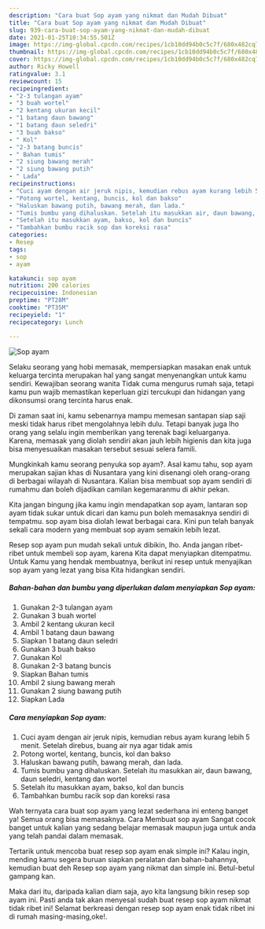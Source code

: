 ```yaml
---
description: "Cara buat Sop ayam yang nikmat dan Mudah Dibuat"
title: "Cara buat Sop ayam yang nikmat dan Mudah Dibuat"
slug: 939-cara-buat-sop-ayam-yang-nikmat-dan-mudah-dibuat
date: 2021-01-25T10:34:55.501Z
image: https://img-global.cpcdn.com/recipes/1cb10dd94b0c5c7f/680x482cq70/sop-ayam-foto-resep-utama.jpg
thumbnail: https://img-global.cpcdn.com/recipes/1cb10dd94b0c5c7f/680x482cq70/sop-ayam-foto-resep-utama.jpg
cover: https://img-global.cpcdn.com/recipes/1cb10dd94b0c5c7f/680x482cq70/sop-ayam-foto-resep-utama.jpg
author: Ricky Howell
ratingvalue: 3.1
reviewcount: 15
recipeingredient:
- "2-3 tulangan ayam"
- "3 buah wortel"
- "2 kentang ukuran kecil"
- "1 batang daun bawang"
- "1 batang daun seledri"
- "3 buah bakso"
- " Kol"
- "2-3 batang buncis"
- " Bahan tumis"
- "2 siung bawang merah"
- "2 siung bawang putih"
- " Lada"
recipeinstructions:
- "Cuci ayam dengan air jeruk nipis, kemudian rebus ayam kurang lebih 5 menit. Setelah direbus, buang air nya agar tidak amis"
- "Potong wortel, kentang, buncis, kol dan bakso"
- "Haluskan bawang putih, bawang merah, dan lada."
- "Tumis bumbu yang dihaluskan. Setelah itu masukkan air, daun bawang, daun seledri, kentang dan wortel"
- "Setelah itu masukkan ayam, bakso, kol dan buncis"
- "Tambahkan bumbu racik sop dan koreksi rasa"
categories:
- Resep
tags:
- sop
- ayam

katakunci: sop ayam 
nutrition: 200 calories
recipecuisine: Indonesian
preptime: "PT28M"
cooktime: "PT35M"
recipeyield: "1"
recipecategory: Lunch

---
```



![Sop ayam](https://img-global.cpcdn.com/recipes/1cb10dd94b0c5c7f/680x482cq70/sop-ayam-foto-resep-utama.jpg)

Selaku seorang yang hobi memasak, mempersiapkan masakan enak untuk keluarga tercinta merupakan hal yang sangat menyenangkan untuk kamu sendiri. Kewajiban seorang  wanita Tidak cuma mengurus rumah saja, tetapi kamu pun wajib memastikan keperluan gizi tercukupi dan hidangan yang dikonsumsi orang tercinta harus enak.

Di zaman  saat ini, kamu sebenarnya mampu memesan santapan siap saji meski tidak harus ribet mengolahnya lebih dulu. Tetapi banyak juga lho orang yang selalu ingin memberikan yang terenak bagi keluarganya. Karena, memasak yang diolah sendiri akan jauh lebih higienis dan kita juga bisa menyesuaikan masakan tersebut sesuai selera famili. 



Mungkinkah kamu seorang penyuka sop ayam?. Asal kamu tahu, sop ayam merupakan sajian khas di Nusantara yang kini disenangi oleh orang-orang di berbagai wilayah di Nusantara. Kalian bisa membuat sop ayam sendiri di rumahmu dan boleh dijadikan camilan kegemaranmu di akhir pekan.

Kita jangan bingung jika kamu ingin mendapatkan sop ayam, lantaran sop ayam tidak sukar untuk dicari dan kamu pun boleh memasaknya sendiri di tempatmu. sop ayam bisa diolah lewat berbagai cara. Kini pun telah banyak sekali cara modern yang membuat sop ayam semakin lebih lezat.

Resep sop ayam pun mudah sekali untuk dibikin, lho. Anda jangan ribet-ribet untuk membeli sop ayam, karena Kita dapat menyiapkan ditempatmu. Untuk Kamu yang hendak membuatnya, berikut ini resep untuk menyajikan sop ayam yang lezat yang bisa Kita hidangkan sendiri.

<!--inarticleads1-->

##### Bahan-bahan dan bumbu yang diperlukan dalam menyiapkan Sop ayam:

1. Gunakan 2-3 tulangan ayam
1. Gunakan 3 buah wortel
1. Ambil 2 kentang ukuran kecil
1. Ambil 1 batang daun bawang
1. Siapkan 1 batang daun seledri
1. Gunakan 3 buah bakso
1. Gunakan  Kol
1. Gunakan 2-3 batang buncis
1. Siapkan  Bahan tumis
1. Ambil 2 siung bawang merah
1. Gunakan 2 siung bawang putih
1. Siapkan  Lada




<!--inarticleads2-->

##### Cara menyiapkan Sop ayam:

1. Cuci ayam dengan air jeruk nipis, kemudian rebus ayam kurang lebih 5 menit. Setelah direbus, buang air nya agar tidak amis
1. Potong wortel, kentang, buncis, kol dan bakso
1. Haluskan bawang putih, bawang merah, dan lada.
1. Tumis bumbu yang dihaluskan. Setelah itu masukkan air, daun bawang, daun seledri, kentang dan wortel
1. Setelah itu masukkan ayam, bakso, kol dan buncis
1. Tambahkan bumbu racik sop dan koreksi rasa




Wah ternyata cara buat sop ayam yang lezat sederhana ini enteng banget ya! Semua orang bisa memasaknya. Cara Membuat sop ayam Sangat cocok banget untuk kalian yang sedang belajar memasak maupun juga untuk anda yang telah pandai dalam memasak.

Tertarik untuk mencoba buat resep sop ayam enak simple ini? Kalau ingin, mending kamu segera buruan siapkan peralatan dan bahan-bahannya, kemudian buat deh Resep sop ayam yang nikmat dan simple ini. Betul-betul gampang kan. 

Maka dari itu, daripada kalian diam saja, ayo kita langsung bikin resep sop ayam ini. Pasti anda tak akan menyesal sudah buat resep sop ayam nikmat tidak ribet ini! Selamat berkreasi dengan resep sop ayam enak tidak ribet ini di rumah masing-masing,oke!.

